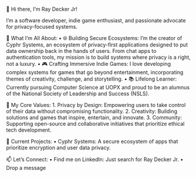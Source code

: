 👋 Hi there, I’m Ray Decker Jr!

I’m a software developer, indie game enthusiast, and passionate advocate for privacy-focused systems.

🚀 What I’m All About:
	•	🌐 Building Secure Ecosystems: I’m the creator of Cyphr Systems, an ecosystem of privacy-first applications designed to put data ownership back in the hands of users. From chat apps to authentication tools, my mission is to build systems where privacy is a right, not a luxury.
	•	🎮 Crafting Immersive Indie Games: I love developing complex systems for games that go beyond entertainment, incorporating themes of creativity, challenge, and storytelling.
	•	📚 Lifelong Learner: Currently pursuing Computer Science at UOPX and proud to be an alumnus of the National Society of Leadership and Success (NSLS).

🌟 My Core Values:
	1.	Privacy by Design: Empowering users to take control of their data without compromising functionality.
	2.	Creativity: Building solutions and games that inspire, entertain, and innovate.
	3.	Community: Supporting open-source and collaborative initiatives that prioritize ethical tech development.

🔧 Current Projects:
	•	Cyphr Systems: A secure ecosystem of apps that prioritize encryption and user data privacy.

📫 Let’s Connect:
	•	Find me on LinkedIn: Just search for Ray Decker Jr.
	•	Drop a message
